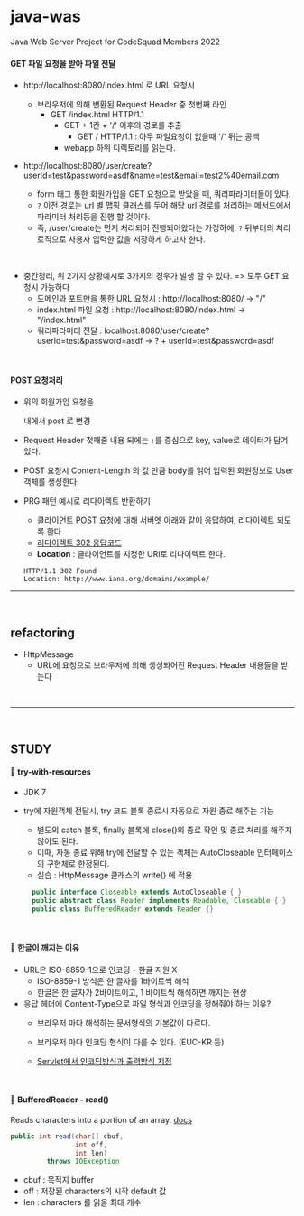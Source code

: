 # java-was
Java Web Server Project for CodeSquad Members 2022



#### GET 파일 요청을 받아 파일 전달
- http://localhost:8080/index.html 로 URL 요청시 
  - 브라우저에 의해 변환된 Request Header 중 첫번째 라인
    - GET /index.html HTTP/1.1
      - GET + 1칸 + '/' 이후의 경로를 추출
        - GET / HTTP/1.1 : 아무 파일요청이 없을때 '/' 뒤는 공백
      - webapp 하위 디렉토리를 읽는다.



- http://localhost:8080/user/create?userId=test&password=asdf&name=test&email=test2%40email.com
  - form 태그 통한 회원가입을 GET 요청으로 받았을 때, 쿼리파라미터들이 있다.
  - `?` 이전 경로는 url 별 맵핑 클래스를 두어 해당 url 경로를 처리하는 메서드에서 파라미터 처리등을 진행 할 것이다.
  - 즉, /user/create는 먼저 처리되어 진행되어왔다는 가정하에, `?` 뒤부터의 처리 로직으로 사용자 입력한 값을 저장하게 하고자 한다.


<br>

- 중간정리, 위 2가지 상황예시로 3가지의 경우가 발생 할 수 있다. => 모두 GET 요청시 가능하다
  - 도메인과 포트만을 통한 URL 요청시 : http://localhost:8080/ -> "/"
  - index.html 파일 요청 : http://localhost:8080/index.html -> "/index.html"
  - 쿼리파라미터 전달 : localhost:8080/user/create?userId=test&password=asdf -> ? + userId=test&password=asdf


<br>

#### POST 요청처리
- 위의 회원가입 요청을 <form>내에서 post 로 변경
- Request Header 첫째줄 내용 되에는 `:`를 중심으로 key, value로 데이터가 담겨 있다.
- POST 요청시 Content-Length 의 값 만큼 body를 읽어 입력된 회원정보로 User 객체를 생성한다.
- PRG 패턴 예시로 리다이렉트 반환하기
  - 클라이언트 POST 요청에 대해 서버엣 아래와 같이 응답하여, 리다이렉트 되도록 한다 
  - [리다이렉트 302 응답코드](https://en.wikipedia.org/wiki/HTTP_302)
  - **Location** : 클라이언트를 지정한 URI로 리다이렉트 한다.

  ```
  HTTP/1.1 302 Found
  Location: http://www.iana.org/domains/example/
  ```



---

<br>

## refactoring

- HttpMessage
  - URL에 요청으로 브라우저에 의해 생성되어진 Request Header 내용들을 받는다


<br>


---


<br>

## STUDY

#### 💬 try-with-resources
  - JDK 7
  - try에 자원객체 전달시, try 코드 블록 종료시 자동으로 자원 종료 해주는 기능
    - 별도의 catch 블록, finally 블록에 close()의 종료 확인 및 종료 처리를 해주지 않아도 된다.
    - 이때, 자동 종료 위해 try에 전달할 수 있는 객체는 AutoCloseable 인터페이스의 구현체로 한정된다.
    - 실습 : HttpMessage 클래스의 write() 에 적용

    ``` java
      public interface Closeable extends AutoCloseable { }
      public abstract class Reader implements Readable, Closeable { }
      public class BufferedReader extends Reader {}
    ```

<br>


#### 💬 한글이 깨지는 이유
- URL은 ISO-8859-1으로 인코딩 - 한글 지원 X
  - ISO-8859-1 방식은 한 글자를 1바이트씩 해석
  - 한글은 한 글자가 2바이트이고, 1 바이트씩 해석하면 깨지는 현상
- 응답 헤더에 Content-Type으로 파일 형식과 인코딩을 정해줘야 하는 이유?
  - 브라우저 마다 해석하는 문서형식의 기본값이 다르다.
  - 브라우저 마다 인코딩 형식이 다를 수 있다. (EUC-KR 등)
  
  - [Servlet에서 인코딩방식과 출력방식 지정](https://develop-writing.tistory.com/25?category=830583)


<br>

#### 💬 BufferedReader - read()
Reads characters into a portion of an array. [docs](https://docs.oracle.com/javase/8/docs/api/java/io/BufferedReader.html)

``` java
public int read(char[] cbuf,
                int off,
                int len)
         throws IOException
```
- cbuf : 목적지 buffer
- off : 저장된 characters의 시작 default 값
- len : characters 를 읽을 최대 개수

<br>

